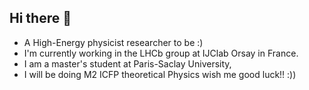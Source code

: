 ## Hi there 👋
- A High-Energy physicist researcher to be :)
- I'm currently working in the LHCb group at IJClab Orsay in France.
- I am a master's student at Paris-Saclay University, 
- I will be doing M2 ICFP theoretical Physics wish me good luck!! :))

<!--
**baraa-yahya/baraa-yahya** is a ✨ _special_ ✨ repository because its `README.md` (this file) appears on your GitHub profile.

Here are some ideas to get you started:

- 🔭 I’m currently working on ...
- 🌱 I’m currently learning ...
- 👯 I’m looking to collaborate on ...
- 🤔 I’m looking for help with ...
- 💬 Ask me about ...
- 📫 How to reach me: ...
- 😄 Pronouns: ...
- ⚡ Fun fact: ...
-->
